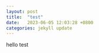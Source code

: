 ```yaml
---
layout: post
title:  "test"
date:   2023-06-05 12:03:28 +0800
categories: jekyll update
---
```

hello test
